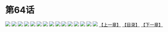 # 第64话
![](https://s1.baozimh.com/scomic/yuekanshaonuyeqijun-chunquan/0/68-ebux/1.jpg)
![](https://s1.baozimh.com/scomic/yuekanshaonuyeqijun-chunquan/0/68-ebux/2.jpg)
![](https://s1.baozimh.com/scomic/yuekanshaonuyeqijun-chunquan/0/68-ebux/3.jpg)
![](https://s1.baozimh.com/scomic/yuekanshaonuyeqijun-chunquan/0/68-ebux/4.jpg)
![](https://s1.baozimh.com/scomic/yuekanshaonuyeqijun-chunquan/0/68-ebux/5.jpg)
![](https://s1.baozimh.com/scomic/yuekanshaonuyeqijun-chunquan/0/68-ebux/6.jpg)
![](https://s1.baozimh.com/scomic/yuekanshaonuyeqijun-chunquan/0/68-ebux/7.jpg)
![](https://s1.baozimh.com/scomic/yuekanshaonuyeqijun-chunquan/0/68-ebux/8.jpg)
![](https://s1.baozimh.com/scomic/yuekanshaonuyeqijun-chunquan/0/68-ebux/9.jpg)
![](https://s1.baozimh.com/scomic/yuekanshaonuyeqijun-chunquan/0/68-ebux/10.jpg)
![](https://s1.baozimh.com/scomic/yuekanshaonuyeqijun-chunquan/0/68-ebux/11.jpg)
![](https://s1.baozimh.com/scomic/yuekanshaonuyeqijun-chunquan/0/68-ebux/12.jpg)
![](https://s1.baozimh.com/scomic/yuekanshaonuyeqijun-chunquan/0/68-ebux/13.jpg)
![](https://s1.baozimh.com/scomic/yuekanshaonuyeqijun-chunquan/0/68-ebux/14.jpg)
![](https://s1.baozimh.com/scomic/yuekanshaonuyeqijun-chunquan/0/68-ebux/15.jpg)
[【上一章】](./63.md)
[【目录】](./README.md)
[【下一章】](./65.md)
